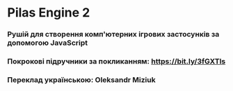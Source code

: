 # Pilas Engine 2

### Рушій для cтворення комп'ютерних ігрових застосунків за допомогою JavaScript

### Покрокові підручники за покликанням: https://bit.ly/3fGXTls

### Переклад українською: Oleksandr Miziuk
